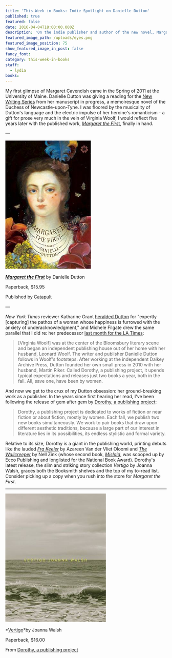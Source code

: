 ```yaml
---
title: 'This Week in Books: Indie Spotlight on Danielle Dutton'
published: true
featured: false
date: 2016-04-04T18:00:00.000Z
description: 'On the indie publisher and author of the new novel, Margaret the First.'
featured_image_path: /uploads/eyes.png
featured_image_position: 75
show_featured_image_in_post: false
fancy_font:
category: this-week-in-books
staff:
  - lydia
books:
---
```



My first glimpse of Margaret Cavendish came in the Spring of 2011 at the University of Maine. Danielle Dutton was giving a reading for the [New Writing Series](https://nwsnews.wordpress.com/) from her manuscript in progress, a memoiresque novel of the Duchess of Newcastle-upon-Tyne. I was floored by the musicality of Dutton's language and the electric impulse of her heroine's romanticism - a gift for prose very much in the vein of Virginia Woolf, I would reflect five years later with the published work, [*Margaret the Firs*t](https://www.brooklinebooksmith-shop.com/book/9781936787357), finally in hand.

—

![Cover design by Strick &amp; Williams, painting by June Glasson](/uploads/versions/9781936787357---x----267-400x---.jpg)

*[**Margaret the First**](https://www.brooklinebooksmith-shop.com/book/9781936787357)* by Danielle Dutton

Paperback, $15.95

Published by [Catapult](https://catapult.co/)

—

*New York Times* reviewer Katharine Grant [heralded Dutton](https://www.nytimes.com/2016/04/03/books/review/danielle-duttons-margaret-the-first.html) for "expertly [capturing] the pathos of a woman whose happiness is furrowed with the anxiety of ­underacknowledgment," and Michele Filgate drew the same parallel that I did re: her predecessor [last month for the LA Times](https://www.latimes.com/books/la-ca-jc-danielle-dutton-20160313-story.html):

> [Virginia Woolf] was at the center of the Bloomsbury literary scene and began an independent publishing house out of her home with her husband, Leonard Woolf. The writer and publisher Danielle Dutton follows in Woolf's footsteps. After working at the independent Dalkey Archive Press, Dutton founded her own small press in 2010 with her husband, Martin Riker. Called Dorothy, a publishing project, it upends typical expectations and releases just two books a year, both in the fall. All, save one, have been by women.

And now we get to the crux of my Dutton obsession: her ground-breaking work as a publisher. In the years since first hearing her read, I've been following the release of gem after gem by [Dorothy, a publishing project](https://dorothyproject.com/books-gallery/):

> Dorothy, a publishing project is dedicated to works of fiction or near fiction or about fiction, mostly by women. Each fall, we publish two new books simultaneously. We work to pair books that draw upon different aesthetic traditions, because a large part of our interest in literature lies in its possibilities, its endless stylistic and formal variety.

Relative to its size, Dorothy is a giant in the publishing world, printing debuts like the lauded [*Fra Keeler*](https://dorothyproject.com/?post_type=book&amp;p=86) by Azareen Van der Vliet Oloomi and [*The Wallcreeper*](https://dorothyproject.com/?post_type=book&amp;p=55) by Nell Zink (whose second book, [*Mislaid*](https://www.brooklinebooksmith-shop.com/book/9780062364784), was scooped up by Ecco Publishing and longlisted for the National Book Award). Dorothy's latest release, the slim and striking story collection *Vertigo* by Joanna Walsh, graces both the Booksmith shelves and the top of my to-read list. Consider picking up a copy when you rush into the store for *Margaret the First*.

---

![](/uploads/versions/9780989760751---x----314-400x---.jpg)

*[Vertigo](https://www.brooklinebooksmith-shop.com/book/9780989760751)*by Joanna Walsh

Paperback, $16.00

From [Dorothy, a publishing project](https://dorothyproject.com/?post_type=book&amp;p=287)